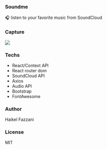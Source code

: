 ### Soundme  
🎧 listen to your favorite music from SoundCloud

### Capture
![](https://i.ibb.co/VVX7qZ4/soundme.gif)

### Techs
- React/Context API
- React router dom
- SoundCloud API
- Axios
- Audio API
- Bootstrap
- FontAwesome

### Author  
Haikel Fazzani

### License
MIT